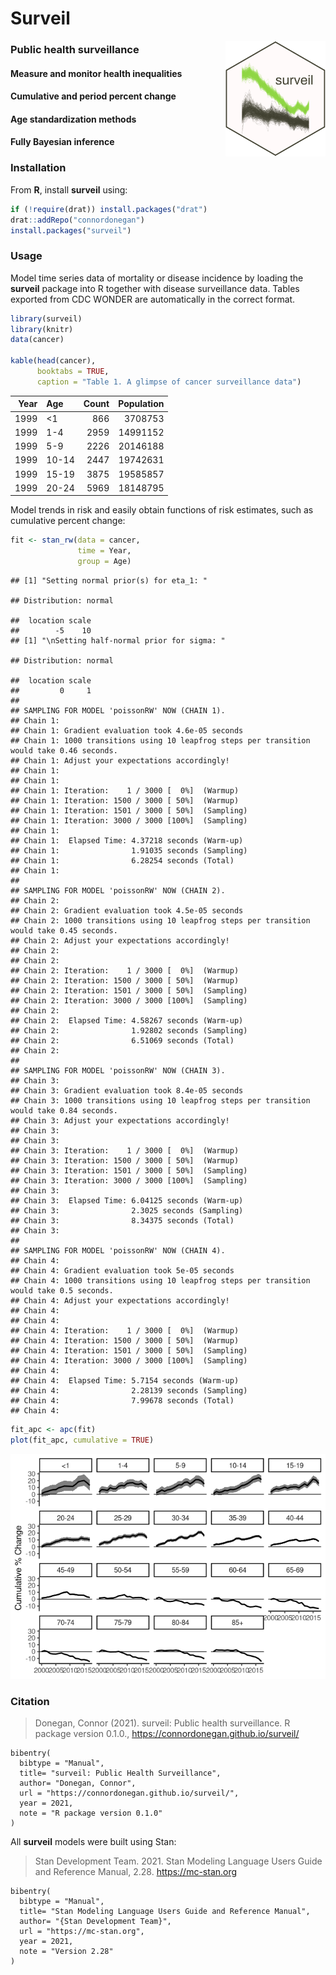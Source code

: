 <!-- README.md is generated from README.Rmd. Please edit that file -->

Surveil
=======

<img src="man/figures/logo.png" align="right" width="160" />

### Public health surveillance

#### Measure and monitor health inequalities

#### Cumulative and period percent change

#### Age standardization methods

#### Fully Bayesian inference

### Installation

From **R**, install **surveil** using:

``` r
if (!require(drat)) install.packages("drat")
drat::addRepo("connordonegan")
install.packages("surveil")
```

### Usage

Model time series data of mortality or disease incidence by loading the
**surveil** package into R together with disease surveillance data.
Tables exported from CDC WONDER are automatically in the correct format.

``` r
library(surveil)
library(knitr)
data(cancer)

kable(head(cancer), 
      booktabs = TRUE,
      caption = "Table 1. A glimpse of cancer surveillance data")
```

|  Year| Age   |  Count|  Population|
|-----:|:------|------:|-----------:|
|  1999| &lt;1 |    866|     3708753|
|  1999| 1-4   |   2959|    14991152|
|  1999| 5-9   |   2226|    20146188|
|  1999| 10-14 |   2447|    19742631|
|  1999| 15-19 |   3875|    19585857|
|  1999| 20-24 |   5969|    18148795|

Model trends in risk and easily obtain functions of risk estimates, such
as cumulative percent change:

``` r
fit <- stan_rw(data = cancer,
               time = Year,
               group = Age)
```

    ## [1] "Setting normal prior(s) for eta_1: "

    ## Distribution: normal

    ##  location scale
    ##        -5    10
    ## [1] "\nSetting half-normal prior for sigma: "

    ## Distribution: normal

    ##  location scale
    ##         0     1
    ## 
    ## SAMPLING FOR MODEL 'poissonRW' NOW (CHAIN 1).
    ## Chain 1: 
    ## Chain 1: Gradient evaluation took 4.6e-05 seconds
    ## Chain 1: 1000 transitions using 10 leapfrog steps per transition would take 0.46 seconds.
    ## Chain 1: Adjust your expectations accordingly!
    ## Chain 1: 
    ## Chain 1: 
    ## Chain 1: Iteration:    1 / 3000 [  0%]  (Warmup)
    ## Chain 1: Iteration: 1500 / 3000 [ 50%]  (Warmup)
    ## Chain 1: Iteration: 1501 / 3000 [ 50%]  (Sampling)
    ## Chain 1: Iteration: 3000 / 3000 [100%]  (Sampling)
    ## Chain 1: 
    ## Chain 1:  Elapsed Time: 4.37218 seconds (Warm-up)
    ## Chain 1:                1.91035 seconds (Sampling)
    ## Chain 1:                6.28254 seconds (Total)
    ## Chain 1: 
    ## 
    ## SAMPLING FOR MODEL 'poissonRW' NOW (CHAIN 2).
    ## Chain 2: 
    ## Chain 2: Gradient evaluation took 4.5e-05 seconds
    ## Chain 2: 1000 transitions using 10 leapfrog steps per transition would take 0.45 seconds.
    ## Chain 2: Adjust your expectations accordingly!
    ## Chain 2: 
    ## Chain 2: 
    ## Chain 2: Iteration:    1 / 3000 [  0%]  (Warmup)
    ## Chain 2: Iteration: 1500 / 3000 [ 50%]  (Warmup)
    ## Chain 2: Iteration: 1501 / 3000 [ 50%]  (Sampling)
    ## Chain 2: Iteration: 3000 / 3000 [100%]  (Sampling)
    ## Chain 2: 
    ## Chain 2:  Elapsed Time: 4.58267 seconds (Warm-up)
    ## Chain 2:                1.92802 seconds (Sampling)
    ## Chain 2:                6.51069 seconds (Total)
    ## Chain 2: 
    ## 
    ## SAMPLING FOR MODEL 'poissonRW' NOW (CHAIN 3).
    ## Chain 3: 
    ## Chain 3: Gradient evaluation took 8.4e-05 seconds
    ## Chain 3: 1000 transitions using 10 leapfrog steps per transition would take 0.84 seconds.
    ## Chain 3: Adjust your expectations accordingly!
    ## Chain 3: 
    ## Chain 3: 
    ## Chain 3: Iteration:    1 / 3000 [  0%]  (Warmup)
    ## Chain 3: Iteration: 1500 / 3000 [ 50%]  (Warmup)
    ## Chain 3: Iteration: 1501 / 3000 [ 50%]  (Sampling)
    ## Chain 3: Iteration: 3000 / 3000 [100%]  (Sampling)
    ## Chain 3: 
    ## Chain 3:  Elapsed Time: 6.04125 seconds (Warm-up)
    ## Chain 3:                2.3025 seconds (Sampling)
    ## Chain 3:                8.34375 seconds (Total)
    ## Chain 3: 
    ## 
    ## SAMPLING FOR MODEL 'poissonRW' NOW (CHAIN 4).
    ## Chain 4: 
    ## Chain 4: Gradient evaluation took 5e-05 seconds
    ## Chain 4: 1000 transitions using 10 leapfrog steps per transition would take 0.5 seconds.
    ## Chain 4: Adjust your expectations accordingly!
    ## Chain 4: 
    ## Chain 4: 
    ## Chain 4: Iteration:    1 / 3000 [  0%]  (Warmup)
    ## Chain 4: Iteration: 1500 / 3000 [ 50%]  (Warmup)
    ## Chain 4: Iteration: 1501 / 3000 [ 50%]  (Sampling)
    ## Chain 4: Iteration: 3000 / 3000 [100%]  (Sampling)
    ## Chain 4: 
    ## Chain 4:  Elapsed Time: 5.7154 seconds (Warm-up)
    ## Chain 4:                2.28139 seconds (Sampling)
    ## Chain 4:                7.99678 seconds (Total)
    ## Chain 4:

``` r
fit_apc <- apc(fit)
plot(fit_apc, cumulative = TRUE)
```

![](README_files/figure-markdown_github/unnamed-chunk-2-1.png)

### Citation

> Donegan, Connor (2021). surveil: Public health surveillance. R package
> version 0.1.0.,
> <a href="https://connordonegan.github.io/surveil/" class="uri">https://connordonegan.github.io/surveil/</a>

    bibentry(
      bibtype = "Manual",
      title= "surveil: Public Health Surveillance",
      author= "Donegan, Connor",
      url = "https://connordonegan.github.io/surveil/",
      year = 2021,
      note = "R package version 0.1.0"
    )

All **surveil** models were built using Stan:

> Stan Development Team. 2021. Stan Modeling Language Users Guide and
> Reference Manual, 2.28.
> <a href="https://mc-stan.org" class="uri">https://mc-stan.org</a>

    bibentry(
      bibtype = "Manual",
      title= "Stan Modeling Language Users Guide and Reference Manual",
      author= "{Stan Development Team}",
      url = "https://mc-stan.org",
      year = 2021,
      note = "Version 2.28"
    )
